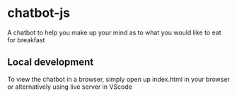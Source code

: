 # chatbot-js

<p> A chatbot to help you make up your mind as to what you would like to eat for breakfast </p>

## Local development

<p> To view the chatbot in a browser, simply open up index.html in your browser or alternatively using live server in VScode </p>

